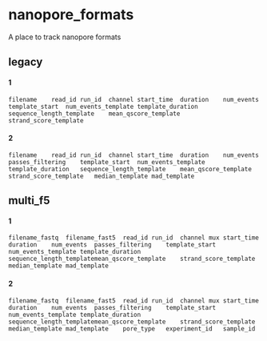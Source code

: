 # nanopore_formats
A place to track nanopore formats


## legacy

#### 1
    filename	read_id	run_id	channel	start_time	duration	num_events	template_start	num_events_template	template_duration	sequence_length_template	mean_qscore_template	strand_score_template

#### 2
    filename	read_id	run_id	channel	start_time	duration	num_events	passes_filtering	template_start	num_events_template	template_duration	sequence_length_template	mean_qscore_template	strand_score_template	median_template	mad_template



## multi_f5



#### 1
    filename_fastq	filename_fast5	read_id	run_id	channel	mux	start_time	duration	num_events	passes_filtering	template_start	num_events_template	template_duration	sequence_length_templatemean_qscore_template	strand_score_template	median_template	mad_template


#### 2
    filename_fastq	filename_fast5	read_id	run_id	channel	mux	start_time	duration	num_events	passes_filtering	template_start	num_events_template	template_duration	sequence_length_templatemean_qscore_template	strand_score_template	median_template	mad_template	pore_type	experiment_id	sample_id
